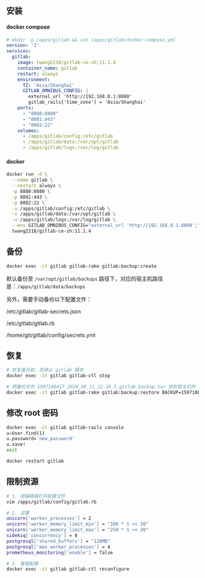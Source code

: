 ## 安装

<!-- tabs:start -->

#### **docker compose**

```yaml
# mkdir -p /apps/gitlab && vim /apps/gitlab/docker-compose.yml
version: '2'
services:
  gitlab:
    image: twang2218/gitlab-ce-zh:11.1.4
    container_name: gitlab
    restart: always
    environment:
      TZ: 'Asia/Shanghai'
      GITLAB_OMNIBUS_CONFIG: |
        external_url 'http://192.168.0.1:8880'
        gitlab_rails['time_zone'] = 'Asia/Shanghai'
    ports:
      - "8880:8880"
      - "8081:443"
      - "8082:22"
    volumes:
      - /apps/gitlab/config:/etc/gitlab
      - /apps/gitlab/data:/var/opt/gitlab
      - /apps/gitlab/logs:/var/log/gitlab
```

#### **docker**

```bash
docker run -d \
  --name gitlab \
  --restart always \
  -p 8880:8880 \
  -p 8081:443 \
  -p 8082:22 \
  -v /apps/gitlab/config:/etc/gitlab \
  -v /apps/gitlab/data:/var/opt/gitlab \
  -v /apps/gitlab/logs:/var/log/gitlab \
  --env GITLAB_OMNIBUS_CONFIG="external_url 'http://192.168.0.1:8880';" \
  twang2218/gitlab-ce-zh:11.1.4
```

<!-- tabs:end -->

## 备份

```bash
docker exec -it gitlab gitlab-rake gitlab:backup:create
```

默认备份至 `/var/opt/gitlab/backups` 路径下，对应的宿主机路径是：`/apps/gitlab/data/backups`

另外，需要手动备份以下配置文件：

/etc/gitlab/gitlab-secrets.json

/etc/gitlab/gitlab.rb

/home/git/gitlab/config/secrets.yml

## 恢复

```bash
# 恢复备份前，先停止 gitlab 服务
docker exec -it gitlab gitlab-ctl stop

# 把备份文件 1597188417_2020_08_11_12.10.5_gitlab_backup.tar 放到宿主机的 /apps/gitlab/data/backups 路径下
docker exec -it gitlab gitlab-rake gitlab:backup:restore BACKUP=1597188417_2020_08_11_12.10.5
```

## 修改 root 密码

```bash
docker exec -it gitlab gitlab-rails console
u=User.find(1)
u.password='new_password'
u.save!
exit

docker restart gitlab
```

## 限制资源

```bash
# 1. 用编辑器打开配置文件
vim /apps/gitlab/config/gitlab.rb

# 2. 设置
unicorn['worker_processes'] = 2
unicorn['worker_memory_limit_min'] = "100 * 1 << 20"
unicorn['worker_memory_limit_max'] = "250 * 1 << 20"
sidekiq['concurrency'] = 8
postgresql['shared_buffers'] = "128MB"
postgresql['max_worker_processes'] = 4
prometheus_monitoring['enable'] = false

# 3. 重载配置
docker exec -it gitlab gitlab-ctl reconfigure
```